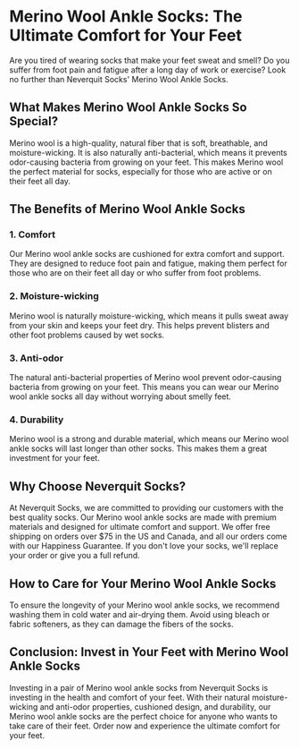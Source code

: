 # Merino Wool Ankle Socks: The Ultimate Comfort for Your Feet

Are you tired of wearing socks that make your feet sweat and smell? Do you suffer from foot pain and fatigue after a long day of work or exercise? Look no further than Neverquit Socks' Merino Wool Ankle Socks.

## What Makes Merino Wool Ankle Socks So Special?

Merino wool is a high-quality, natural fiber that is soft, breathable, and moisture-wicking. It is also naturally anti-bacterial, which means it prevents odor-causing bacteria from growing on your feet. This makes Merino wool the perfect material for socks, especially for those who are active or on their feet all day.

## The Benefits of Merino Wool Ankle Socks

### 1. Comfort

Our Merino wool ankle socks are cushioned for extra comfort and support. They are designed to reduce foot pain and fatigue, making them perfect for those who are on their feet all day or who suffer from foot problems.

### 2. Moisture-wicking

Merino wool is naturally moisture-wicking, which means it pulls sweat away from your skin and keeps your feet dry. This helps prevent blisters and other foot problems caused by wet socks.

### 3. Anti-odor

The natural anti-bacterial properties of Merino wool prevent odor-causing bacteria from growing on your feet. This means you can wear our Merino wool ankle socks all day without worrying about smelly feet.

### 4. Durability

Merino wool is a strong and durable material, which means our Merino wool ankle socks will last longer than other socks. This makes them a great investment for your feet.

## Why Choose Neverquit Socks?

At Neverquit Socks, we are committed to providing our customers with the best quality socks. Our Merino wool ankle socks are made with premium materials and designed for ultimate comfort and support. We offer free shipping on orders over $75 in the US and Canada, and all our orders come with our Happiness Guarantee. If you don't love your socks, we'll replace your order or give you a full refund.

## How to Care for Your Merino Wool Ankle Socks

To ensure the longevity of your Merino wool ankle socks, we recommend washing them in cold water and air-drying them. Avoid using bleach or fabric softeners, as they can damage the fibers of the socks.

## Conclusion: Invest in Your Feet with Merino Wool Ankle Socks

Investing in a pair of Merino wool ankle socks from Neverquit Socks is investing in the health and comfort of your feet. With their natural moisture-wicking and anti-odor properties, cushioned design, and durability, our Merino wool ankle socks are the perfect choice for anyone who wants to take care of their feet. Order now and experience the ultimate comfort for your feet.